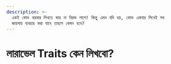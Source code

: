 ```yaml
---
description: >-
  একই কোড বারবার লিখতে কার না বিরক্ত লাগে! কিন্তু এমন যদি হয়, কোড একবার লিখেই সব
  জায়গায় ব্যবহার করা যাবে তাহলে কেমন হবে?
---
```


# লারাভেল Traits কেন লিখবো?

